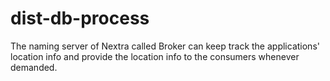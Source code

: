 # dist-db-process
The naming server of Nextra called Broker can keep track the applications' location info and provide the location info to the consumers whenever demanded.
